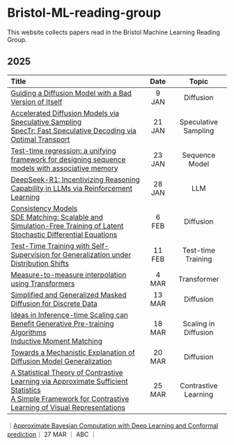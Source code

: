 # Bristol-ML-reading-group

This website collects papers read in the Bristol Machine Learning Reading Group.

## 2025

| Title | Date | Topic |
|:-------|:------:|:-------:|
| [Guiding a Diffusion Model with a Bad Version of Itself](https://arxiv.org/abs/2406.02507) | 9 JAN | Diffusion |
| [Accelerated Diffusion Models via Speculative Sampling](https://arxiv.org/abs/2501.05370)<br>[SpecTr: Fast Speculative Decoding via Optimal Transport](https://arxiv.org/abs/2310.15141) | 21 JAN | Speculative Sampling |
|[Test-time regression: a unifying framework for designing sequence models with associative memory](https://arxiv.org/abs/2501.12352)|23 JAN | Sequence Model|
|[DeepSeek-R1: Incentivizing Reasoning Capability in LLMs via Reinforcement Learning](https://arxiv.org/abs/2501.12948)| 28 JAN | LLM |
|[Consistency Models](https://arxiv.org/abs/2303.01469)<br>[SDE Matching: Scalable and Simulation-Free Training of Latent Stochastic Differential Equations](https://arxiv.org/abs/2502.02472)| 6 FEB | Diffusion |
| [Test-Time Training with Self-Supervision for Generalization under Distribution Shifts](https://proceedings.mlr.press/v119/sun20b.html) | 11 FEB | Test-time Training |
| [Measure-to-measure interpolation using Transformers](https://arxiv.org/abs/2411.04551) | 4 MAR | Transformer |
|[Simplified and Generalized Masked Diffusion for Discrete Data](https://arxiv.org/abs/2406.04329)| 13 MAR | Diffusion |
|[Ideas in Inference-time Scaling can Benefit Generative Pre-training Algorithms](https://arxiv.org/abs/2503.07154)<br>[Inductive Moment Matching](https://arxiv.org/abs/2503.07565)| 18 MAR | Scaling in Diffusion |
|[Towards a Mechanistic Explanation of Diffusion Model Generalization](https://arxiv.org/abs/2411.19339)| 20 MAR | Diffusion |
|[A Statistical Theory of Contrastive Learning via Approximate Sufficient Statistics](https://arxiv.org/abs/2503.17538)<br>[A Simple Framework for Contrastive Learning of Visual Representations](https://arxiv.org/abs/2002.05709)| 25 MAR | Contrastive Learning |
｜[Approximate Bayesian Computation with Deep Learning and Conformal prediction](https://arxiv.org/abs/2406.04874)｜ 27 MAR ｜ ABC ｜
